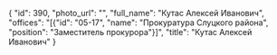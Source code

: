 {
    "id": 390,
    "photo_url": "",
    "full_name": "Кутас Алексей Иванович",
    "offices": "[{\"id\": \"05-17\", \"name\": \"Прокуратура Слуцкого района\", \"position\": \"Заместитель прокурора\"}]",
    "title": "Кутас Алексей Иванович"
}